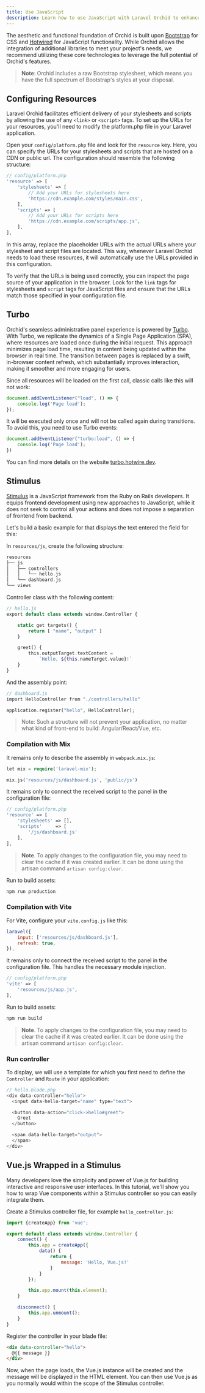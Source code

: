 ```yaml
---
title: Use JavaScript
description: Learn how to use JavaScript with Laravel Orchid to enhance the functionality and interactivity of your administration-style applications. Get tips on incorporating JavaScript libraries and custom scripts, and find out how to debug and optimize your code.
---
```


The aesthetic and functional foundation of Orchid is built upon [Bootstrap](http://getbootstrap.com/) for CSS and [Hotwired](https://hotwired.dev) for JavaScript functionality. While Orchid allows the integration of additional libraries to meet your project's needs, we recommend utilizing these core technologies to leverage the full potential of Orchid's features.

> **Note**: Orchid includes a raw Bootstrap stylesheet, which means you have the full spectrum of Bootstrap's styles at your disposal.


## Configuring Resources

Laravel Orchid facilitates efficient delivery of your stylesheets and scripts by allowing the use of any `<link>` or `<script>` tags. To set up the URLs for your resources, you'll need to modify the platform.php file in your Laravel application.

Open your `config/platform.php` file and look for the `resource` key. Here, you can specify the URLs for your stylesheets and scripts that are hosted on a CDN or public url. The configuration should resemble the following structure:

```php
// config/platform.php
'resource' => [
    'stylesheets' => [
        // Add your URLs for stylesheets here
        'https://cdn.example.com/styles/main.css',
    ],
    'scripts' => [
        // Add your URLs for scripts here
        'https://cdn.example.com/scripts/app.js',
    ],
],
```

In this array, replace the placeholder URLs with the actual URLs where your stylesheet and script files are located. This way, whenever Laravel Orchid needs to load these resources, it will automatically use the URLs provided in this configuration.

To verify that the URLs is being used correctly, you can inspect the page source of your application in the browser. Look for the `link` tags for stylesheets and `script` tags for JavaScript files and ensure that the URLs match those specified in your configuration file.


## Turbo

Orchid's seamless administrative panel experience is powered by [Turbo](https://turbo.hotwire.dev). With Turbo, we replicate the dynamics of a Single Page Application (SPA), where resources are loaded once during the initial request. This approach minimizes page load time, resulting in content being updated within the browser in real time. The transition between pages is replaced by a swift, in-browser content refresh, which substantially improves interaction, making it smoother and more engaging for users.

Since all resources will be loaded on the first call, classic calls like this will not work:

```js
document.addEventListener("load", () => {
    console.log('Page load');
});
```

It will be executed only once and will not be called again during transitions. To avoid this, you need to use Turbo events:

```js
document.addEventListener("turbo:load", () => {
    console.log('Page load');
})
```

You can find more details on the website [turbo.hotwire.dev](https://turbo.hotwire.dev).


## Stimulus

[Stimulus](https://stimulus.hotwired.dev/) is a JavaScript framework from the Ruby on Rails developers. It equips frontend development using new approaches to JavaScript, while it does not seek to control all your actions and does not impose a separation of frontend from backend.

Let's build a basic example for that displays the text entered the field for this:

In `resources/js`, create the following structure:

```php
resources
├── js
│   ├── controllers
│   │   └── hello.js
│   └── dashboard.js
└── views
```

Controller class with the following content:

```php
// hello.js
export default class extends window.Controller {

    static get targets() {
        return [ "name", "output" ]
    }

    greet() {
        this.outputTarget.textContent =
            `Hello, ${this.nameTarget.value}!`
    }
}
```

And the assembly point:

```php
// dashboard.js
import HelloController from "./controllers/hello"

application.register("hello", HelloController);
```

> Note: Such a structure will not prevent your application, no matter what kind of front-end to build: Angular/React/Vue, etc.

### Compilation with Mix

It remains only to describe the assembly in `webpack.mix.js`:

```php
let mix = require('laravel-mix');

mix.js('resources/js/dashboard.js', 'public/js')
```

It remains only to connect the received script to the panel in the configuration file:

```php
// config/platform.php
'resource' => [
    'stylesheets' => [],
    'scripts'     => [
        '/js/dashboard.js'
    ],
],
```

> **Note**. To apply changes to the configuration file, you may need to clear the cache if it was created earlier. It can be done using the artisan command `artisan config:clear`.

Run to build assets:

```bash
npm run production
```


### Compilation with Vite

For Vite, configure your `vite.config.js` like this:

```javascript
laravel({
    input: ['resources/js/dashboard.js'],
    refresh: true,
}),
```

It remains only to connect the received script to the panel in the configuration file. This handles the necessary module injection.

```php
// config/platform.php
'vite' => [
    'resources/js/app.js',
],
```

Run to build assets:

```bash
npm run build
```

> **Note**. To apply changes to the configuration file, you may need to clear the cache if it was created earlier. It can be done using the artisan command `artisan config:clear`.


### Run controller

To display, we will use a template for which you first need to define the `Controller` and `Route` in your application:

```php
// hello.blade.php
<div data-controller="hello">
  <input data-hello-target="name" type="text">

  <button data-action="click->hello#greet">
    Greet
  </button>

  <span data-hello-target="output">
  </span>
</div>
```



## Vue.js Wrapped in a Stimulus


Many developers love the simplicity and power of Vue.js for building interactive and responsive user interfaces.  In this tutorial, we'll show you how to wrap Vue components within a Stimulus controller so you can easily integrate them.


Create a Stimulus controller file, for example `hello_controller.js`:

```js
import {createApp} from 'vue';

export default class extends window.Controller {
    connect() {
        this.app = createApp({
            data() {
                return {
                    message: 'Hello, Vue.js!'
                }
            }
        });

        this.app.mount(this.element);
    }

    disconnect() {
        this.app.unmount();
    }
}

```

Register the controller in your blade file:

```html
<div data-controller="hello">
  @{{ message }}
</div>
```

Now, when the page loads, the Vue.js instance will be created and the message will be displayed in the HTML element. You can then use Vue.js as you normally would within the scope of the Stimulus controller.
